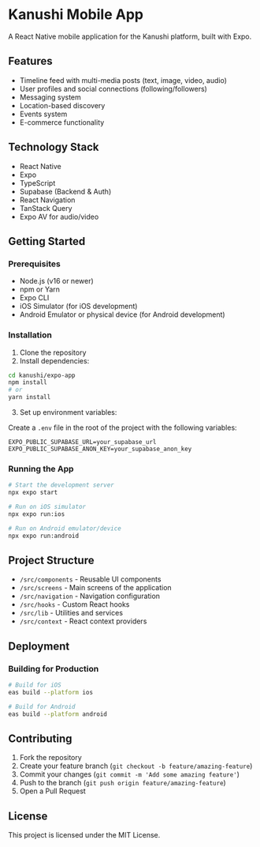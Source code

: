 # Kanushi Mobile App

A React Native mobile application for the Kanushi platform, built with Expo.

## Features

- Timeline feed with multi-media posts (text, image, video, audio)
- User profiles and social connections (following/followers)
- Messaging system
- Location-based discovery
- Events system
- E-commerce functionality

## Technology Stack

- React Native
- Expo
- TypeScript
- Supabase (Backend & Auth)
- React Navigation
- TanStack Query
- Expo AV for audio/video

## Getting Started

### Prerequisites

- Node.js (v16 or newer)
- npm or Yarn
- Expo CLI
- iOS Simulator (for iOS development)
- Android Emulator or physical device (for Android development)

### Installation

1. Clone the repository
2. Install dependencies:

```bash
cd kanushi/expo-app
npm install
# or
yarn install
```

3. Set up environment variables:

Create a `.env` file in the root of the project with the following variables:
```
EXPO_PUBLIC_SUPABASE_URL=your_supabase_url
EXPO_PUBLIC_SUPABASE_ANON_KEY=your_supabase_anon_key
```

### Running the App

```bash
# Start the development server
npx expo start

# Run on iOS simulator
npx expo run:ios

# Run on Android emulator/device
npx expo run:android
```

## Project Structure

- `/src/components` - Reusable UI components
- `/src/screens` - Main screens of the application
- `/src/navigation` - Navigation configuration
- `/src/hooks` - Custom React hooks
- `/src/lib` - Utilities and services
- `/src/context` - React context providers

## Deployment

### Building for Production

```bash
# Build for iOS
eas build --platform ios

# Build for Android
eas build --platform android
```

## Contributing

1. Fork the repository
2. Create your feature branch (`git checkout -b feature/amazing-feature`)
3. Commit your changes (`git commit -m 'Add some amazing feature'`)
4. Push to the branch (`git push origin feature/amazing-feature`)
5. Open a Pull Request

## License

This project is licensed under the MIT License.